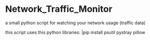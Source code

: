# Network_Traffic_Monitor
a small python script for watching your network usage (traffic data)

this script uses this python libraries:
  |pip install psutil pystray pillow

